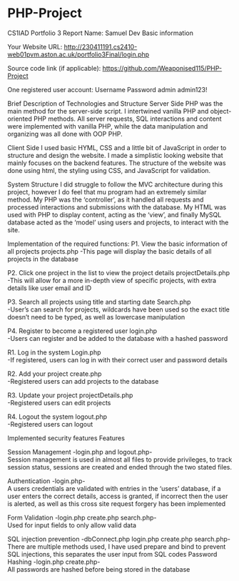 # PHP-Project
CS1IAD Portfolio 3 Report
Name: Samuel Dev
Basic information

Your Website URL:  http://230411191.cs2410-web01pvm.aston.ac.uk/portfolio3Final/login.php

Source code link (if applicable):   https://github.com/Weaponised115/PHP-Project

One registered user account: 
Username	Password
admin	admin123!

Brief Description of Technologies and Structure 
Server Side
PHP was the main method for the server-side script. I intertwined vanilla PHP and object-oriented PHP methods. All server requests, SQL interactions and content were implemented with vanilla PHP, while the data manipulation and organizing was all done with OOP PHP.

Client Side
I used basic HYML, CSS and a little bit of JavaScript in order to structure and design the website. I made a simplistic looking website that mainly focuses on the backend features. The structure of the website was done using html, the styling using CSS, and JavaScript for validation.

System Structure
I did struggle to follow the MVC architecture during this project, however I do feel that mu program had an extremely similar method. My PHP was the ‘controller’, as it handled all requests and processed interactions and submissions with the database. My HTML was used with PHP to display content, acting as the ‘view’, and finally MySQL database acted as the ‘model’ using users and projects, to interact with the site.

Implementation of the required functions: 
P1. View the basic information of all projects 	projects.php
-This page will display the basic details of all projects in the database

P2. Click one project in the list to view the project details 	projectDetails.php	
-This will allow for a more in-depth view of specific projects, with extra details like user email and ID 

P3. Search all projects using title and starting date 	Search.php		
-User’s can search for projects, wildcards have been used so the exact title doesn’t need to be typed, as well as lowercase manipulation

P4. Register to become a registered user	login.php		
-Users can register and be added to the database with a hashed password

R1. Log in the system 	Login.php		
-If registered, users can log in with their correct user and password details

R2. Add your project	create.php		
-Registered users can add projects to the database

R3. Update your project	projectDetails.php		
-Registered users can edit projects

R4. Logout the system logout.php		
-Registered users can logout
 
Implemented security features
Features 

Session Management	-login.php and logout.php-	
Session management is used in almost all files to provide privileges, to track session status, sessions are created and ended through the two stated files.

Authentication -login.php-	
A users credentials are validated with entries in the ‘users’ database, if a user enters the correct details, access is granted, if incorrect then the user is alerted, as well as this cross site request forgery has been implemented 

Form Validation	-login.php create.php search.php-	
Used for input fields to only allow valid data

SQL injection prevention	-dbConnect.php login.php create.php search.php-	
There are multiple methods used, I have used prepare and bind to prevent SQL injections, this separates the user input from SQL codes
Password Hashing 	-login.php create.php-	
All passwords are hashed before being stored in the database
